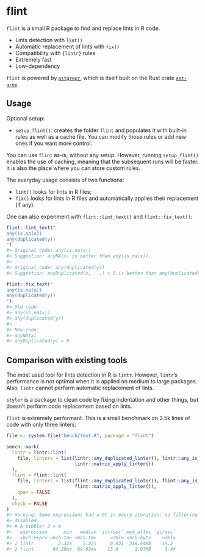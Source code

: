
<!-- README.md is generated from README.Rmd. Please edit that file -->

# flint

`flint` is a small R package to find and replace lints in R code.

- Lints detection with `lint()`
- Automatic replacement of lints with `fix()`
- Compatibility with `{lintr}` rules
- Extremely fast
- Low-dependency

`flint` is powered by
[`astgrepr`](https://github.com/etiennebacher/astgrepr/), which is
itself built on the Rust crate
[`ast-grep`](https://ast-grep.github.io/).

## Usage

Optional setup:

- `setup_flint()`: creates the folder `flint` and populates it with
  built-in rules as well as a cache file. You can modify those rules or
  add new ones if you want more control.

You can use `flint` as-is, without any setup. However, running
`setup_flint()` enables the use of caching, meaning that the subsequent
runs will be faster. It is also the place where you can store custom
rules.

The everyday usage consists of two functions:

- `lint()` looks for lints in R files;
- `fix()` looks for lints in R files and automatically applies their
  replacement (if any).

One can also experiment with `flint::lint_text()` and
`flint::fix_text()`:

``` r
flint::lint_text("
any(is.na(x))
any(duplicated(y))
")
#> Original code: any(is.na(x)) 
#> Suggestion: anyNA(x) is better than any(is.na(x)). 
#> 
#> Original code: any(duplicated(y)) 
#> Suggestion: anyDuplicated(x, ...) > 0 is better than any(duplicated(x), ...).
```

``` r
flint::fix_text("
any(is.na(x))
any(duplicated(y))
")
#> Old code:
#> any(is.na(x))
#> any(duplicated(y))
#> 
#> New code:
#> anyNA(x)
#> anyDuplicated(y) > 0
```

## Comparison with existing tools

The most used tool for lints detection in R is `lintr`. However,
`lintr`’s performance is not optimal when it is applied on medium to
large packages. Also, `lintr` cannot perform automatic replacement of
lints.

`styler` is a package to clean code by fixing indentation and other
things, but doesn’t perform code replacement based on lints.

`flint` is extremely performant. This is a small benchmark on 3.5k lines
of code with only three linters:

``` r
file <- system.file("bench/test.R", package = "flint")

bench::mark(
  lintr = lintr::lint(
    file, linters = list(lintr::any_duplicated_linter(), lintr::any_is_na_linter(),
                         lintr::matrix_apply_linter())
  ),
  flint = flint::lint(
    file, linters = list(flint::any_duplicated_linter(), flint::any_is_na_linter(),
                         flint::matrix_apply_linter()), 
    open = FALSE
  ),
  check = FALSE
)
#> Warning: Some expressions had a GC in every iteration; so filtering is
#> disabled.
#> # A tibble: 2 × 6
#>   expression      min   median `itr/sec` mem_alloc `gc/sec`
#>   <bch:expr> <bch:tm> <bch:tm>     <dbl> <bch:byt>    <dbl>
#> 1 lintr         2.32s    2.32s     0.431  318.44MB    14.2 
#> 2 flint       64.29ms  69.82ms    13.8      1.07MB     3.44
```
